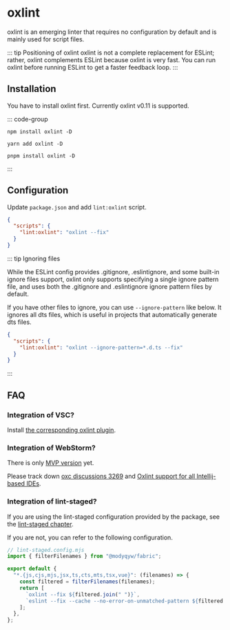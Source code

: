 # oxlint

oxlint is an emerging linter that requires no configuration by default and is mainly used for script files.

::: tip Positioning of oxlint
oxlint is not a complete replacement for ESLint; rather, oxlint complements ESLint because oxlint is very fast. You can run oxlint before running ESLint to get a faster feedback loop.
:::

## Installation

You have to install oxlint first. Currently oxlint v0.11 is supported.

::: code-group

```shell [npm]
npm install oxlint -D
```

```shell [yarn]
yarn add oxlint -D
```

```shell [pnpm]
pnpm install oxlint -D
```

:::

## Configuration

Update `package.json` and add `lint:oxlint` script.

```json
{
  "scripts": {
    "lint:oxlint": "oxlint --fix"
  }
}
```

::: tip Ignoring files

While the ESLint config provides .gitignore, .eslintignore, and some built-in ignore files support, oxlint only supports specifying a single ignore pattern file, and uses both the .gitignore and .eslintignore ignore pattern files by default.

If you have other files to ignore, you can use `--ignore-pattern` like below. It ignores all dts files, which is useful in projects that automatically generate dts files.

```json
{
  "scripts": {
    "lint:oxlint": "oxlint --ignore-pattern=*.d.ts --fix"
  }
}
```

:::

## FAQ

### Integration of VSC?

Install [the corresponding oxlint plugin](https://marketplace.visualstudio.com/items?itemName=oxc.oxc-vscode).

### Integration of WebStorm?

There is only [MVP version](https://github.com/oxc-project/oxc-intellij-plugin/tree/main) yet.

Please track down [oxc discussions 3269](https://github.com/oxc-project/oxc/discussions/3269) and [Oxlint support for all Intellij-based IDEs](https://youtrack.jetbrains.com/issue/WEB-64726/Oxlint-support-for-all-Intellij-based-IDEs).

### Integration of lint-staged?

If you are using the lint-staged configuration provided by the package, see the [lint-staged chapter](../git/lint-staged.md).

If you are not, you can refer to the following configuration.

```javascript
// lint-staged.config.mjs
import { filterFilenames } from "@modyqyw/fabric";

export default {
  "*.{js,cjs,mjs,jsx,ts,cts,mts,tsx,vue}": (filenames) => {
    const filtered = filterFilenames(filenames);
    return [
      `oxlint --fix ${filtered.join(" ")}`,
      `eslint --fix --cache --no-error-on-unmatched-pattern ${filtered.join(" ")}`,
    ];
  },
};
```
